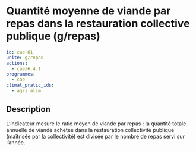 # Quantité moyenne de viande par repas dans la restauration collective publique (g/repas)
```yaml
id: cae-61
unite: g/repas
actions:
  - cae/6.4.1
programmes:
  - cae
climat_pratic_ids:
  - agri_alim
```
## Description
L’indicateur mesure le ratio moyen de viande par repas : la quantité totale annuelle de viande achetée dans la restauration collectivité publique (maîtrisée par la collectivité) est divisée par le nombre de repas servi sur l’année.




